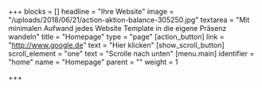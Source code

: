 +++
blocks = []
headline = "Ihre Website"
image = "/uploads/2018/06/21/action-aktion-balance-305250.jpg"
textarea = "Mit minimalen Aufwand jedes Website Template in die eigene Präsenz wandeln"
title = "Homepage"
type = "page"
[action_button]
link = "http://www.google.de"
text = "Hier klicken"
[show_scroll_button]
scroll_element = "one"
text = "Scrolle nach unten"
[menu.main]
identifier = "home"
name = "Homepage"
parent = ""
weight = 1

+++
